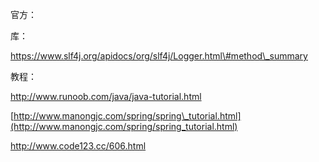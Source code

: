 

官方：

库：

https://www.slf4j.org/apidocs/org/slf4j/Logger.html\#method\_summary



教程：

http://www.runoob.com/java/java-tutorial.html

[http://www.manongjc.com/spring/spring\_tutorial.html](http://www.manongjc.com/spring/spring_tutorial.html)

http://www.code123.cc/606.html





